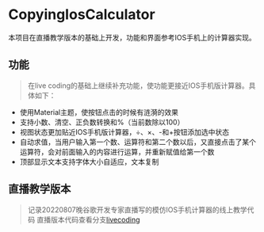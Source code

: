 # CopyingIosCalculator
本项目在直播教学版本的基础上开发，功能和界面参考IOS手机上的计算器实现。

## 功能
> 在live coding的基础上继续补充功能，使功能更接近IOS手机版计算器。具体如下：  
- 使用Material主题，使按钮点击的时候有涟漪的效果
- 支持小数、清空、正负数转换和%（当前数除以100）
- 视图状态更加贴近IOS手机版计算器，÷、×、-和+按钮添加选中状态
- 自动求值，当用户输入第一个数、运算符和第二个数以后，又直接点击了某个运算符，会对前面输入的内容进行运算，并重新赋值给第一个数
- 顶部显示文本支持字体大小自适应，文本复制

## 直播教学版本
> 记录20220807晚谷歌开发专家直播写的模仿IOS手机计算器的线上教学代码
> 直播版本代码查看分支[livecoding](https://github.com/yann02/CopyingIosCalculator/tree/livecoding)
